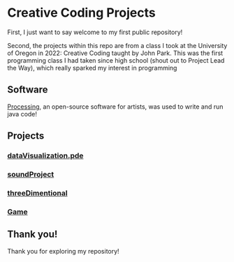 # Creative Coding Projects
First, I just want to say welcome to my first public repository!

Second, the projects within this repo are from a class I took at the University of Oregon in 2022: Creative Coding taught by John Park. This was the first programming class I had taken since high school 
(shout out to Project Lead the Way), which really sparked my interest in programming

## Software
[Processing](https://processing.org/), an open-source software for artists, was used to write and run java code! 

## Projects

### [dataVisualization.pde](dataVisualization/dataVisualization.pde)

### [soundProject](soundProject/soundProject.pde)

### [threeDimentional](threeDimentional/threeDimentional.pde)

### [Game](Game/Game.pde)

## Thank you!
Thank you for exploring my repository!
